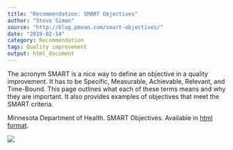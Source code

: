 ```yaml
---
title: "Recommendation: SMART Objectives"
author: "Steve Simon"
source: "http://blog.pmean.com/smart-objectives/"
date: "2019-02-14"
category: Recommendation
tags: Quality improvement
output: html_document
---
```


The acronym SMART is a nice way to define an objective in a quality
improvement. It has to be Specific, Measurable, Achievable, Relevant,
and Time-Bound. This page outlines what each of these terms means and
why they are important. It also provides examples of objectives that
meet the SMART criteria.

<!---More--->

Minnesota Department of Health. SMART Objectives. Available in [html
format](http://www.health.state.mn.us/divs/opi/qi/toolbox/objectives.html).

![](../../web/images/smart-objectives01.png)




